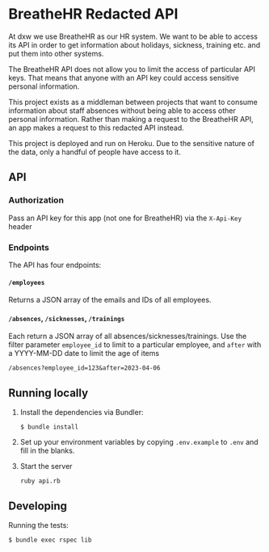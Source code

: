 # BreatheHR Redacted API

At dxw we use BreatheHR as our HR system. We want to be able to access its API
in order to get information about holidays, sickness, training etc. and put them
into other systems.

The BreatheHR API does not allow you to limit the access of particular API keys.
That means that anyone with an API key could access sensitive personal
information.

This project exists as a middleman between projects that want to consume
information about staff absences without being able to access other personal
information. Rather than making a request to the BreatheHR API, an app makes a
request to this redacted API instead.

This project is deployed and run on Heroku. Due to the sensitive nature of the
data, only a handful of people have access to it.

## API

### Authorization

Pass an API key for this app (not one for BreatheHR) via the `X-Api-Key` header

### Endpoints

The API has four endpoints:

#### `/employees`
Returns a JSON array of the emails and IDs of all employees.

#### `/absences`, `/sicknesses`, `/trainings`
Each return a JSON array of all
absences/sicknesses/trainings. Use the filter parameter `employee_id` to limit
to a particular employee, and `after` with a YYYY-MM-DD date to limit the age of
items

```
/absences?employee_id=123&after=2023-04-06
```

## Running locally

1. Install the dependencies via Bundler:

   ```
   $ bundle install
   ```

2. Set up your environment variables by copying `.env.example` to `.env` and
   fill in the blanks.

3. Start the server

   ```
   ruby api.rb
   ```

## Developing

Running the tests:

```
$ bundle exec rspec lib
```

